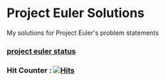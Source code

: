 # Project Euler Solutions
My solutions for Project Euler's problem statements


### [project euler status](https://projecteuler.net/profile/samihan.png)


### Hit Counter : [![Hits](https://hits.seeyoufarm.com/api/count/incr/badge.svg?url=https%3A%2F%2Fgithub.com%2Fsamihan25%2FProject-Euler-Solutions)](https://hits.seeyoufarm.com)